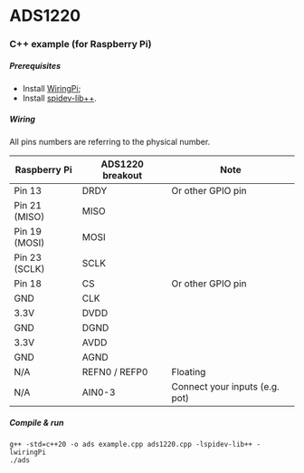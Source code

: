 # ADS1220

### C++ example (for Raspberry Pi)

##### Prerequisites
- Install [WiringPi](http://wiringpi.com);
- Install [spidev-lib++](https://github.com/milekium/spidev-lib).

##### Wiring

All pins numbers are referring to the physical number.

| Raspberry Pi   | ADS1220 breakout | Note 
|----------------|------------------|-
| Pin 13         | DRDY             | Or other GPIO pin
| Pin 21 (MISO)  | MISO             |
| Pin 19 (MOSI)  | MOSI             |
| Pin 23 (SCLK)  | SCLK             |
| Pin 18         | CS               | Or other GPIO pin
| GND            | CLK              |
| 3.3V           | DVDD             |
| GND            | DGND             |
| 3.3V           | AVDD             |
| GND            | AGND             |
| N/A            | REFN0 / REFP0    | Floating
| N/A            | AIN0-3           | Connect your inputs (e.g. pot)

##### Compile & run

```
g++ -std=c++20 -o ads example.cpp ads1220.cpp -lspidev-lib++ -lwiringPi
./ads
```
